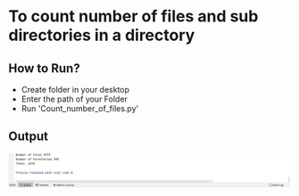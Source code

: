 # To count number of files and sub directories in a directory

## How to Run?

* Create folder in your desktop 
* Enter the path of your Folder
* Run 'Count_number_of_files.py'

## Output

![Output](Output.JPG)

